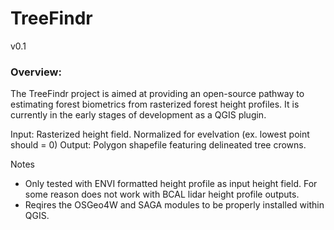 # TreeFindr
v0.1

### Overview:
The TreeFindr project is aimed at providing an open-source pathway to estimating forest biometrics from rasterized forest height profiles. It is currently in the early stages of development as a QGIS plugin.

Input: Rasterized height field. Normalized for evelvation (ex. lowest point should = 0)
Output: Polygon shapefile featuring delineated tree crowns.

Notes
- Only tested with ENVI formatted height profile as input height field. For some reason does not work with BCAL lidar height profile outputs.
- Reqires the OSGeo4W and SAGA modules to be properly installed within QGIS.
